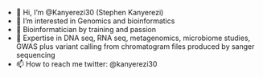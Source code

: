 - 👋 Hi, I’m @Kanyerezi30 (Stephen Kanyerezi)
- 👀 I’m interested in Genomics and bioinformatics
- 🌱 Bioinformatician by training and passion
- 💞️ Expertise in DNA seq, RNA seq, metagenomics, microbiome studies, GWAS plus variant calling from chromatogram files produced by sanger sequencing
- 📫 How to reach me twitter: @kanyerezi30

<!---
Kanyerezi30/Kanyerezi30 is a ✨ special ✨ repository because its `README.md` (this file) appears on your GitHub profile.
You can click the Preview link to take a look at your changes.
--->
